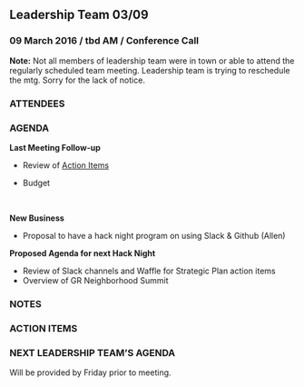 ## Leadership Team 03/09
### 09 March 2016 / tbd AM / Conference Call 


**Note:** Not all members of leadership team were in town or able to attend the regularly scheduled team meeting. Leadership team is trying to reschedule the mtg. Sorry for the lack of notice.




### ATTENDEES

### AGENDA
**Last Meeting Follow-up**
- Review of [Action Items](https://waffle.io/friendlycode/meeting-notes)
- Budget

  ​

**New Business**
- Proposal to have a hack night program on using Slack & Github (Allen)



**Proposed Agenda for next Hack Night**

- Review of Slack channels and Waffle for Strategic Plan action items
- Overview of GR Neighborhood Summit



### NOTES


### ACTION ITEMS

### NEXT LEADERSHIP TEAM’S AGENDA
Will be provided by Friday prior to meeting.